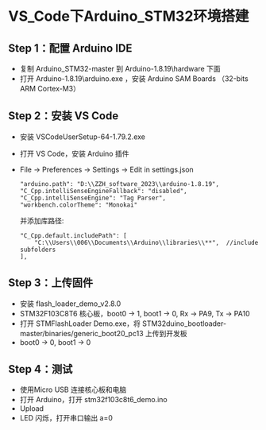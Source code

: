 # VS_Code下Arduino_STM32环境搭建

## Step 1：配置 Arduino IDE

- 复制 Arduino_STM32-master 到 Arduino-1.8.19\hardware 下面
- 打开 Arduino-1.8.19\arduino.exe ，安装 Arduino SAM Boards （32-bits ARM Cortex-M3）

## Step 2：安装 VS Code 

- 安装 VSCodeUserSetup-64-1.79.2.exe

- 打开 VS Code，安装 Arduino 插件

- File → Preferences → Settings → Edit in settings.json

  ```
  "arduino.path": "D:\\ZZH_software_2023\\arduino-1.8.19",
  "C_Cpp.intelliSenseEngineFallback": "disabled",
  "C_Cpp.intelliSenseEngine": "Tag Parser",
  "workbench.colorTheme": "Monokai"  
  ```

  并添加库路径:

  ```
  "C_Cpp.default.includePath": [
      "C:\\Users\\006\\Documents\\Arduino\\libraries\\**",  //include subfolders
  ],
  ```

## Step 3：上传固件

- 安装 flash_loader_demo_v2.8.0
- STM32F103C8T6 核心板，boot0 → 1, boot1 → 0, Rx → PA9, Tx → PA10
- 打开 STMFlashLoader Demo.exe，将 STM32duino_bootloader-master/binaries/generic_boot20_pc13 上传到开发板
- boot0 → 0, boot1 → 0

## Step 4：测试

- 使用Micro USB 连接核心板和电脑
- 打开 Arduino，打开 stm32f103c8t6_demo.ino
- Upload
- LED 闪烁，打开串口输出 a=0